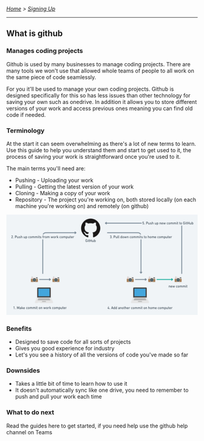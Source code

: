 *[Home](../README.md) > [Signing Up](./signingUp.md)*

---

## What is github

### Manages coding projects
Github is used by many businesses to manage coding projects. There are many tools we won't use that allowed whole teams of people to all work on the same piece of code seamlessly.

For you it'll be used to manage your own coding projects. Github is designed specifically for this so has less issues than other technology for saving your own such as onedrive. In addition it allows you to store different versions of your work and access previous ones meaning you can find old code if needed.

### Terminology
At the start it can seem overwhelming as there's a lot of new terms to learn. Use this guide to help you understand them and start to get used to it, the process of saving your work is straightforward once you're used to it.

The main terms you'll need are:
- Pushing - Uploading your work
- Pulling - Getting the latest version of your work
- Cloning - Making a copy of your work
- Repository - The project you're working on, both stored locally (on each machine you're working on) and remotely (on github)

![Github overview diagram](../Media/githubOverview.png)

### Benefits
- Designed to save code for all sorts of projects
- Gives you good experience for industry
- Let's you see a history of all the versions of code you've made so far

### Downsides
- Takes a little bit of time to learn how to use it
- It doesn't automatically sync like one drive, you need to remember to push and pull your work each time

### What to do next
Read the guides here to get started, if you need help use the github help channel on Teams